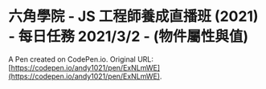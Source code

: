 # 六角學院 - JS 工程師養成直播班 (2021) - 每日任務 2021/3/2 - (物件屬性與值)

A Pen created on CodePen.io. Original URL: [https://codepen.io/andy1021/pen/ExNLmWE](https://codepen.io/andy1021/pen/ExNLmWE).


